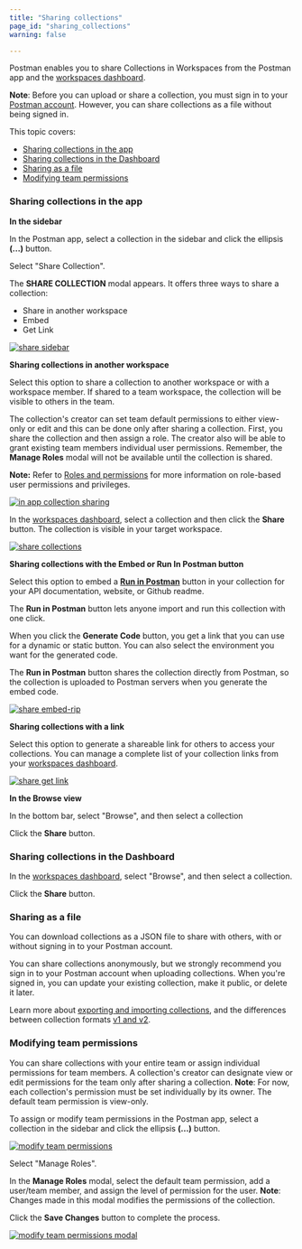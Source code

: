 ```yaml
---
title: "Sharing collections"
page_id: "sharing_collections"
warning: false

---
```


Postman enables you to share Collections in Workspaces from the Postman app and the [workspaces dashboard](https://app.getpostman.com/dashboard). 

**Note**: Before you can upload or share a collection, you must sign in to your [Postman account](/docs/v6/postman/launching_postman/postman_account). However, you can share collections as a file without being signed in.

This topic covers:
* [Sharing collections in the app](#sharing-collections-in-the-app)
* [Sharing collections in the Dashboard](#sharing-collections-in-the-dashboard)
* [Sharing as a file](#sharing-as-a-file)
* [Modifying team permissions](#modifying-team-permissions)

### Sharing collections in the app

**In the sidebar**

In the Postman app, select a collection in the sidebar and click the ellipsis **(...)** button.

Select "Share Collection". 

The **SHARE COLLECTION** modal appears. It offers three ways to share a collection:

* Share in another workspace
* Embed 
* Get Link

[![share sidebar](https://s3.amazonaws.com/postman-static-getpostman-com/postman-docs/Collection_Share-Sidebar.png)](https://s3.amazonaws.com/postman-static-getpostman-com/postman-docs/Collection_Share-Sidebar.png)

**Sharing collections in another workspace**

Select this option to share a collection to another workspace or with a workspace member. If shared to a team workspace, the collection will be visible to others in the team. 

The collection's creator can set team default permissions to either view-only or edit and this can be done only after sharing a collection. First, you share the collection and then assign a role. The creator also will be able to grant existing team members individual user permissions. Remember, the **Manage Roles** modal will not be available until the collection is shared. 

**Note:** Refer to [Roles and permissions](docs/v6/roles_and_permissions) for more information on role-based user permissions and privileges. 

[![in app collection sharing](https://s3.amazonaws.com/postman-static-getpostman-com/postman-docs/Collection_sharing_new.png)](https://s3.amazonaws.com/postman-static-getpostman-com/postman-docs/Collection_sharing.png)

In the [workspaces dashboard](https://app.getpostman.com/dashboard), select a collection and then click the **Share** button. The collection is visible in your target workspace. 

[![share collections](https://s3.amazonaws.com/postman-static-getpostman-com/postman-docs/WS-share-collection-dashboard.png)](https://s3.amazonaws.com/postman-static-getpostman-com/postman-docs/WS-share-collection-dashboard.png)

**Sharing collections with the Embed or Run In Postman button**

Select this option to embed a **[Run in Postman](/docs/v6/postman_for_publishers/run_button/creating_run_button)** button in your collection for your API documentation, website, or Github readme. 

The **Run in Postman** button lets anyone import and run this collection with one click. 

When you click the **Generate Code** button, you get a link that you can use for a dynamic or static button. You can also select the environment you want for the generated code.

The **Run in Postman** button shares the collection directly from Postman, so the collection is uploaded to Postman servers when you generate the embed code.

[![share embed-rip](https://s3.amazonaws.com/postman-static-getpostman-com/postman-docs/Collection_sharing_link.png)](https://s3.amazonaws.com/postman-static-getpostman-com/postman-docs/Collection_sharing_link.png)

**Sharing collections with a link**

Select this option to generate a shareable link for others to access your collections. You can manage a complete list of your collection links from your [workspaces dashboard](https://app.getpostman.com/dashboard).

[![share get link](https://s3.amazonaws.com/postman-static-getpostman-com/postman-docs/Collection_sharing_link2.png)](https://s3.amazonaws.com/postman-static-getpostman-com/postman-docs/Collection_sharing_link2.png)

**In the Browse view**

In the bottom bar, select "Browse", and then select a collection

Click the **Share** button.

### Sharing collections in the Dashboard

In the [workspaces dashboard](https://app.getpostman.com/dashboard), select "Browse", and then select a collection. 

Click the **Share** button.

### Sharing as a file

You can download collections as a JSON file to share with others, with or without signing in to your Postman account. 

You can share collections anonymously, but we strongly recommend you sign in to your Postman account when uploading collections. When you're signed in, you can update your existing collection, make it public, or delete it later.

Learn more about [exporting and importing collections](/docs/v6/postman/collections/data_formats), and the differences between collection formats [v1 and v2](http://blog.getpostman.com/2015/06/05/travelogue-of-postman-collection-format-v2/).

### Modifying team permissions

You can share collections with your entire team or assign individual permissions for team members. A collection's creator can designate view or edit permissions for the team only after sharing a collection. **Note**: For now, each collection's permission must be set individually by its owner. The default team permission is view-only.

To assign or modify team permissions in the Postman app, select a collection in the sidebar and click the ellipsis **(...)** button.

[![modify team permissions](https://s3.amazonaws.com/postman-static-getpostman-com/postman-docs/Manage_Roles.png)](https://s3.amazonaws.com/postman-static-getpostman-com/postman-docs/Manage_Roles.png)

Select "Manage Roles".

In the **Manage Roles** modal, select the default team permission, add a user/team member, and assign the level of permission for the user. **Note**: Changes made in this modal modifies the permissions of the collection. 

Click the **Save Changes** button to complete the process.

[![modify team permissions modal](https://s3.amazonaws.com/postman-static-getpostman-com/postman-docs/Manage_Roles3.png)](https://s3.amazonaws.com/postman-static-getpostman-com/postman-docs/Manage_Roles3.png)
